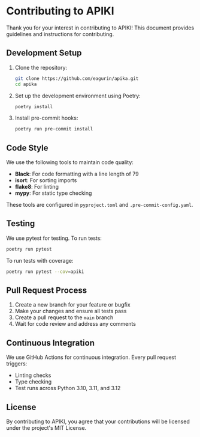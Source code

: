 # Contributing to APIKI

Thank you for your interest in contributing to APIKI! This document provides guidelines and instructions for contributing.

## Development Setup

1. Clone the repository:
   ```bash
   git clone https://github.com/eagurin/apika.git
   cd apika
   ```

2. Set up the development environment using Poetry:
   ```bash
   poetry install
   ```

3. Install pre-commit hooks:
   ```bash
   poetry run pre-commit install
   ```

## Code Style

We use the following tools to maintain code quality:

- **Black**: For code formatting with a line length of 79
- **isort**: For sorting imports
- **flake8**: For linting
- **mypy**: For static type checking

These tools are configured in `pyproject.toml` and `.pre-commit-config.yaml`.

## Testing

We use pytest for testing. To run tests:

```bash
poetry run pytest
```

To run tests with coverage:

```bash
poetry run pytest --cov=apiki
```

## Pull Request Process

1. Create a new branch for your feature or bugfix
2. Make your changes and ensure all tests pass
3. Create a pull request to the `main` branch
4. Wait for code review and address any comments

## Continuous Integration

We use GitHub Actions for continuous integration. Every pull request triggers:

- Linting checks
- Type checking
- Test runs across Python 3.10, 3.11, and 3.12

## License

By contributing to APIKI, you agree that your contributions will be licensed under the project's MIT License. 